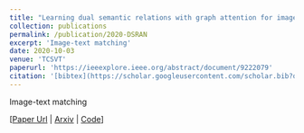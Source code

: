 ```yaml
---
title: "Learning dual semantic relations with graph attention for image-text matching"
collection: publications
permalink: /publication/2020-DSRAN
excerpt: 'Image-text matching'
date: 2020-10-03
venue: 'TCSVT'
paperurl: 'https://ieeexplore.ieee.org/abstract/document/9222079'
citation: '[bibtex](https://scholar.googleusercontent.com/scholar.bib?q=info:L1xlJWiSMToJ:scholar.google.com/&output=citation&scisdr=CgWq-KqqELCXuPOWOnQ:AAGBfm0AAAAAYnuQInTRCo79sK8AaiszmkQVPly8DRgf&scisig=AAGBfm0AAAAAYnuQIuDD5fQ5deu-pWDCtOY4r_gHTMvs&scisf=4&ct=citation&cd=-1&hl=zh-CN)'
---
```

Image-text matching

[[Paper Url](https://ieeexplore.ieee.org/abstract/document/9222079) |
[Arxiv](https://arxiv.org/pdf/2010.11550.pdf) |
[Code](https://github.com/kywen1119/DSRAN)]

<!-- Recommended citation: Your Name, You. (2009). "Paper Title Number 1." <i>Journal 1</i>. 1(1). -->
